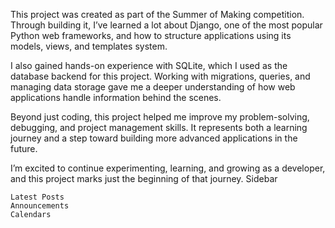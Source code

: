  This project was created as part of the Summer of Making competition. Through building it, I’ve learned a lot about Django, one of the most popular Python web frameworks, and how to structure applications using its models, views, and templates system.

I also gained hands-on experience with SQLite, which I used as the database backend for this project. Working with migrations, queries, and managing data storage gave me a deeper understanding of how web applications handle information behind the scenes.

Beyond just coding, this project helped me improve my problem-solving, debugging, and project management skills. It represents both a learning journey and a step toward building more advanced applications in the future.

I’m excited to continue experimenting, learning, and growing as a developer, and this project marks just the beginning of that journey.
Sidebar

    Latest Posts
    Announcements
    Calendars
